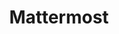 ---
blog: https://mattermost.com/blog
codehost: https://github.com/mattermost
facebook: https://facebook.com/Mattermost-2300985916642531
linkedin: https://linkedin.com/company/mattermost
logohandle: mattermost
sort: mattermost
title: Mattermost
twitter: https://x.com/Mattermost
website: https://mattermost.com/
wikipedia: https://en.wikipedia.org/wiki/Mattermost
---